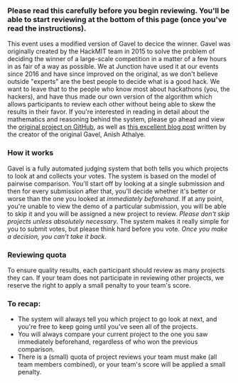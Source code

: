 ### Please read this carefully before you begin reviewing. You'll be able to start reviewing at the bottom of this page (once you've read the instructions).

This event uses a modified version of Gavel to decice the winner. Gavel was originally created by the HackMIT team in 2015 to solve the problem of deciding the winner of a large-scale competition in a matter of a few hours in as fair of a way as possible. We at Junction have used it at our events since 2016 and have since improved on the original, as we don't believe outside "experts" are the best people to decide what is a good hack. We want to leave that to the people who know most about hackathons (you, the hackers), and have thus made our own version of the algorithm which allows participants to review each other without being able to skew the results in their favor. If you're interested in reading in detail about the mathematics and reasoning behind the system, please go ahead and view the [original project on GitHub](https://github.com/anishathalye/gavel), as well as [this excellent blog post](https://www.anishathalye.com/2015/03/07/designing-a-better-judging-system/) written by the creator of the original Gavel, Anish Athalye.

### How it works

Gavel is a fully automated judging system that both tells you which projects to look at and collects your votes. The system is based on the model of pairwise comparison. You'll start off by looking at a single submission and then for every submission after that, you'll decide whether it's better or worse than the one you looked at _immediately beforehand_. If at any point, you're unable to view the demo of a particular submission, you will be able to skip it and you will be assigned a new project to review. _Please don't skip projects unless absolutely necessary_. The system makes it really simple for you to submit votes, but please think hard before you vote. _Once you make a decision, you can't take it back_.

### Reviewing quota

To ensure quality results, each participant should review as many projects they can. If your team does not participate in reviewing other projects, we reserve the right to apply a small penalty to your team's score.

### To recap:

-   The system will always tell you which project to go look at next, and you're free to keep going
    until you've seen all of the projects.
-   You will always compare your current project to the one you saw immediately beforehand,
    regardless of who won the previous comparison.
-   There is a (small) quota of project reviews your team must make (all team members combined), or
    your team's score will be applied a small penalty.
